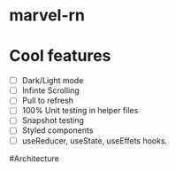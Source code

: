 # marvel-rn

# Cool features
- [ ] Dark/Light mode
- [ ] Infinte Scrolling
- [ ] Pull to refresh
- [ ] 100% Unit testing in helper files
- [ ] Snapshot testing
- [ ] Styled components
- [ ] useReducer, useState, useEffets hooks.

#Architecture
